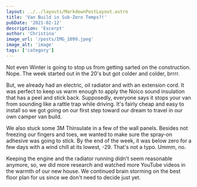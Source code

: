 ```yaml
---
layout: ../../layouts/MarkdownPostLayout.astro
title: 'Van Build in Sub-Zero Temps?!'
pubDate: '2021-02-12'
description: 'Excerpt'
author: 'Christina'
image_url: '/posts/IMG_1099.jpeg'
image_alt: 'image'
tags: ['category']
---
```


Not even Winter is going to stop us from getting sarted on the construction. Nope. The week started out in the 20's but got colder and colder, brrrr.

But, we already had an electric, oil radiator and with an extension cord. It was perfect to keep us warm enough to apply the Noico sound insulation that has a peel and stick back. Supposedly, everyone says it stops your van from sounding like a rattle trap while driving. It's fairly cheap and easy to install so we got going on our first step toward our dream to travel in our own camper van build.

We also stuck some 3M Thinsulate in a few of the wall panels. Besides not freezing our fingers and toes, we wanted to make sure the spray-on adhesive was going to stick. By the end of the week, it was below zero for a few days with a wind chill at its lowest, -29. That's not a typo. Ummm, no.

Keeping the engine and the radiator running didn't seem reasonable anymore, so, we did more research and watched more YouTube videos in the warmth of our new house. We continued brain storming on the best floor plan for us since we don't need to decide just yet.
